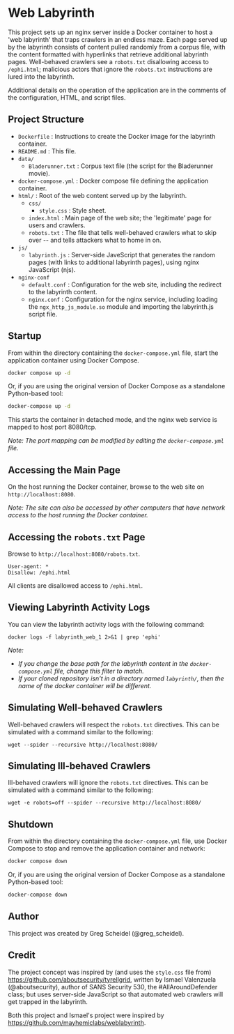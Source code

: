 # Web Labyrinth

This project sets up an nginx server inside a Docker container to host a 'web labyrinth' that traps crawlers in an endless maze. Each page served up by the labyrinth consists of content pulled randomly from a corpus file, with the content formatted with hyperlinks that retrieve additional labyrinth pages. Well-behaved crawlers see a `robots.txt` disallowing access to `/ephi.html`; malicious actors that ignore the `robots.txt` instructions are lured into the labyrinth.

Additional details on the operation of the application are in the comments of the configuration, HTML, and script files.

## Project Structure

- `Dockerfile` : Instructions to create the Docker image for the labyrinth container.
- `README.md` : This file.
- `data/`
    - `Bladerunner.txt` : Corpus text file (the script for the Bladerunner movie).
- `docker-compose.yml` : Docker compose file defining the application container.
- `html/` : Root of the web content served up by the labyrinth.
    - `css/`
        - `style.css` : Style sheet.
    - `index.html` : Main page of the web site; the 'legitimate' page for users and crawlers.
    - `robots.txt` : The file that tells well-behaved crawlers what to skip over -- and tells attackers what to home in on.
- `js/`
    - `labyrinth.js` : Server-side JaveScript that generates the random pages (with links to additional labyrinth pages), using nginx JavaScript (njs).
- `nginx-conf`
    - `default.conf` : Configuration for the web site, including the redirect to the labyrinth content.
    - `nginx.conf` : Configuration for the nginx service, including loading the `ngx_http_js_module.so` module and importing the labyrinth.js script file.

## Startup

From within the directory containing the `docker-compose.yml` file, start the application container using Docker Compose.

```bash
docker compose up -d
```

Or, if you are using the original version of Docker Compose as a standalone Python-based tool:

```bash
docker-compose up -d
```

This starts the container in detached mode, and the nginx web service is mapped to host port 8080/tcp.

*Note: The port mapping can be modified by editing the `docker-compose.yml` file.*

## Accessing the Main Page

On the host running the Docker container, browse to the web site on `http://localhost:8080`.

*Note: The site can also be accessed by other computers that have network access to the host running the Docker container.*

## Accessing the `robots.txt` Page

Browse to `http://localhost:8080/robots.txt`.

```
User-agent: *
Disallow: /ephi.html
```

All clients are disallowed access to `/ephi.html`.

## Viewing Labyrinth Activity Logs

You can view the labyrinth activity logs with the following command:

```
docker logs -f labyrinth_web_1 2>&1 | grep 'ephi'
```

*Note:*
- *If you change the base path for the labyrinth content in the `docker-compose.yml` file, change this filter to match.*
- *If your cloned repository isn't in a directory named `labyrinth/`, then the name of the docker container will be different.*

## Simulating Well-behaved Crawlers

Well-behaved crawlers will respect the `robots.txt` directives. This can be simulated with a command similar to the following:

```
wget --spider --recursive http://localhost:8080/
```

## Simulating Ill-behaved Crawlers

Ill-behaved crawlers will ignore the `robots.txt` directives. This can be simulated with a command similar to the following:

```
wget -e robots=off --spider --recursive http://localhost:8080/
```

## Shutdown

From within the directory containing the `docker-compose.yml` file, use Docker Compose to stop and remove the application container and network:

```bash
docker compose down
```

Or, if you are using the original version of Docker Compose as a standalone Python-based tool:

```bash
docker-compose down
```

## Author

This project was created by Greg Scheidel (@greg_scheidel).

## Credit

The project concept was inspired by (and uses the `style.css` file from) https://github.com/aboutsecurity/tyrellgrid, written by Ismael Valenzuela (@aboutsecurity), author of SANS Security 530, the #AllAroundDefender class; but uses server-side JavaScript so that automated web crawlers will get trapped in the labyrinth.

Both this project and Ismael's project were inspired by https://github.com/mayhemiclabs/weblabyrinth.
